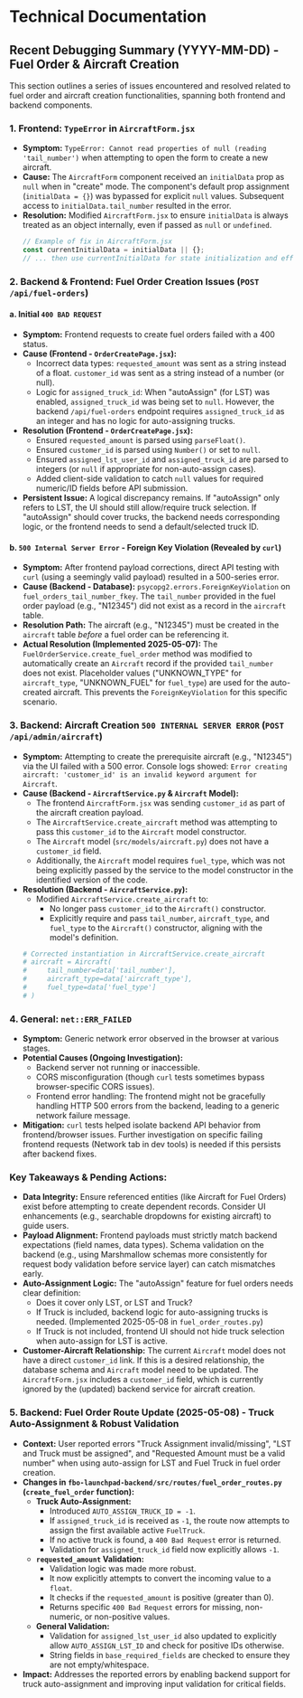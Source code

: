 # Technical Documentation

## Recent Debugging Summary (YYYY-MM-DD) - Fuel Order & Aircraft Creation

This section outlines a series of issues encountered and resolved related to fuel order and aircraft creation functionalities, spanning both frontend and backend components.

### 1. Frontend: `TypeError` in `AircraftForm.jsx`
*   **Symptom:** `TypeError: Cannot read properties of null (reading 'tail_number')` when attempting to open the form to create a new aircraft.
*   **Cause:** The `AircraftForm` component received an `initialData` prop as `null` when in "create" mode. The component's default prop assignment (`initialData = {}`) was bypassed for explicit `null` values. Subsequent access to `initialData.tail_number` resulted in the error.
*   **Resolution:** Modified `AircraftForm.jsx` to ensure `initialData` is always treated as an object internally, even if passed as `null` or `undefined`.
    ```javascript
    // Example of fix in AircraftForm.jsx
    const currentInitialData = initialData || {};
    // ... then use currentInitialData for state initialization and effects.
    ```

### 2. Backend & Frontend: Fuel Order Creation Issues (`POST /api/fuel-orders`)

#### a. Initial `400 BAD REQUEST`
*   **Symptom:** Frontend requests to create fuel orders failed with a 400 status.
*   **Cause (Frontend - `OrderCreatePage.jsx`):**
    *   Incorrect data types: `requested_amount` was sent as a string instead of a float. `customer_id` was sent as a string instead of a number (or null).
    *   Logic for `assigned_truck_id`: When "autoAssign" (for LST) was enabled, `assigned_truck_id` was being set to `null`. However, the backend `/api/fuel-orders` endpoint requires `assigned_truck_id` as an integer and has no logic for auto-assigning trucks.
*   **Resolution (Frontend - `OrderCreatePage.jsx`):**
    *   Ensured `requested_amount` is parsed using `parseFloat()`.
    *   Ensured `customer_id` is parsed using `Number()` or set to `null`.
    *   Ensured `assigned_lst_user_id` and `assigned_truck_id` are parsed to integers (or `null` if appropriate for non-auto-assign cases).
    *   Added client-side validation to catch `null` values for required numeric/ID fields before API submission.
*   **Persistent Issue:** A logical discrepancy remains. If "autoAssign" only refers to LST, the UI should still allow/require truck selection. If "autoAssign" should cover trucks, the backend needs corresponding logic, or the frontend needs to send a default/selected truck ID.

#### b. `500 Internal Server Error` - Foreign Key Violation (Revealed by `curl`)
*   **Symptom:** After frontend payload corrections, direct API testing with `curl` (using a seemingly valid payload) resulted in a 500-series error.
*   **Cause (Backend - Database):** `psycopg2.errors.ForeignKeyViolation` on `fuel_orders_tail_number_fkey`. The `tail_number` provided in the fuel order payload (e.g., "N12345") did not exist as a record in the `aircraft` table.
*   **Resolution Path:** The aircraft (e.g., "N12345") must be created in the `aircraft` table *before* a fuel order can be referencing it.
*   **Actual Resolution (Implemented 2025-05-07):** The `FuelOrderService.create_fuel_order` method was modified to automatically create an `Aircraft` record if the provided `tail_number` does not exist. Placeholder values ("UNKNOWN_TYPE" for `aircraft_type`, "UNKNOWN_FUEL" for `fuel_type`) are used for the auto-created aircraft. This prevents the `ForeignKeyViolation` for this specific scenario.

### 3. Backend: Aircraft Creation `500 INTERNAL SERVER ERROR` (`POST /api/admin/aircraft`)
*   **Symptom:** Attempting to create the prerequisite aircraft (e.g., "N12345") via the UI failed with a 500 error. Console logs showed: `Error creating aircraft: 'customer_id' is an invalid keyword argument for Aircraft`.
*   **Cause (Backend - `AircraftService.py` & `Aircraft` Model):**
    *   The frontend `AircraftForm.jsx` was sending `customer_id` as part of the aircraft creation payload.
    *   The `AircraftService.create_aircraft` method was attempting to pass this `customer_id` to the `Aircraft` model constructor.
    *   The `Aircraft` model (`src/models/aircraft.py`) does not have a `customer_id` field.
    *   Additionally, the `Aircraft` model requires `fuel_type`, which was not being explicitly passed by the service to the model constructor in the identified version of the code.
*   **Resolution (Backend - `AircraftService.py`):**
    *   Modified `AircraftService.create_aircraft` to:
        *   No longer pass `customer_id` to the `Aircraft()` constructor.
        *   Explicitly require and pass `tail_number`, `aircraft_type`, and `fuel_type` to the `Aircraft()` constructor, aligning with the model's definition.
    ```python
    # Corrected instantiation in AircraftService.create_aircraft
    # aircraft = Aircraft(
    #     tail_number=data['tail_number'],
    #     aircraft_type=data['aircraft_type'],
    #     fuel_type=data['fuel_type']
    # )
    ```

### 4. General: `net::ERR_FAILED`
*   **Symptom:** Generic network error observed in the browser at various stages.
*   **Potential Causes (Ongoing Investigation):**
    *   Backend server not running or inaccessible.
    *   CORS misconfiguration (though `curl` tests sometimes bypass browser-specific CORS issues).
    *   Frontend error handling: The frontend might not be gracefully handling HTTP 500 errors from the backend, leading to a generic network failure message.
*   **Mitigation:** `curl` tests helped isolate backend API behavior from frontend/browser issues. Further investigation on specific failing frontend requests (Network tab in dev tools) is needed if this persists after backend fixes.

### Key Takeaways & Pending Actions:
*   **Data Integrity:** Ensure referenced entities (like Aircraft for Fuel Orders) exist before attempting to create dependent records. Consider UI enhancements (e.g., searchable dropdowns for existing aircraft) to guide users.
*   **Payload Alignment:** Frontend payloads must strictly match backend expectations (field names, data types). Schema validation on the backend (e.g., using Marshmallow schemas more consistently for request body validation before service layer) can catch mismatches early.
*   **Auto-Assignment Logic:** The "autoAssign" feature for fuel orders needs clear definition:
    *   Does it cover only LST, or LST and Truck?
    *   If Truck is included, backend logic for auto-assigning trucks is needed. (Implemented 2025-05-08 in `fuel_order_routes.py`)
    *   If Truck is not included, frontend UI should not hide truck selection when auto-assign for LST is active.
*   **Customer-Aircraft Relationship:** The current `Aircraft` model does not have a direct `customer_id` link. If this is a desired relationship, the database schema and `Aircraft` model need to be updated. The `AircraftForm.jsx` includes a `customer_id` field, which is currently ignored by the (updated) backend service for aircraft creation. 

### 5. Backend: Fuel Order Route Update (2025-05-08) - Truck Auto-Assignment & Robust Validation
*   **Context:** User reported errors "Truck Assignment invalid/missing", "LST and Truck must be assigned", and "Requested Amount must be a valid number" when using auto-assign for LST and Fuel Truck in fuel order creation.
*   **Changes in `fbo-launchpad-backend/src/routes/fuel_order_routes.py` (`create_fuel_order` function):**
    *   **Truck Auto-Assignment:**
        *   Introduced `AUTO_ASSIGN_TRUCK_ID = -1`.
        *   If `assigned_truck_id` is received as `-1`, the route now attempts to assign the first available active `FuelTruck`.
        *   If no active truck is found, a `400 Bad Request` error is returned.
        *   Validation for `assigned_truck_id` field now explicitly allows `-1`.
    *   **`requested_amount` Validation:**
        *   Validation logic was made more robust.
        *   It now explicitly attempts to convert the incoming value to a `float`.
        *   It checks if the `requested_amount` is positive (greater than 0).
        *   Returns specific `400 Bad Request` errors for missing, non-numeric, or non-positive values.
    *   **General Validation:**
        *   Validation for `assigned_lst_user_id` also updated to explicitly allow `AUTO_ASSIGN_LST_ID` and check for positive IDs otherwise.
        *   String fields in `base_required_fields` are checked to ensure they are not empty/whitespace.
*   **Impact:** Addresses the reported errors by enabling backend support for truck auto-assignment and improving input validation for critical fields. 
